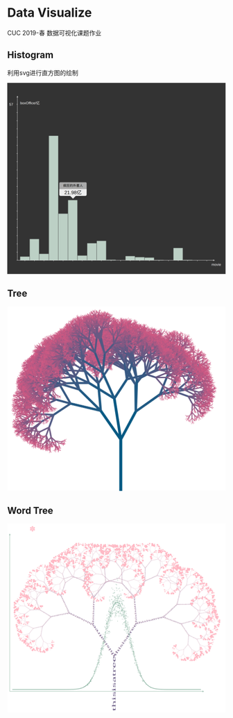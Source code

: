 # Data Visualize
CUC 2019-春 数据可视化课题作业

## Histogram

利用svg进行直方图的绘制

![HistogramView](./HistogramView.png)

## Tree

![Tree](./Tree.png)

## Word Tree

![wordTree](./wordTree.png)